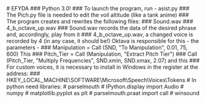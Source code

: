 <HTML>
<head>
# EFYDA
### Python 3.0!
### To launch the program, run - asist.py
### The Pich.py file is needed to edit the voil altitude (like a tank anime)
### The program creates and rewrites the following files:
### Sound.wav
### 4_b_octave_up.wav
### Sound.wav records the data of the desired phrase and, accordingly, play from it
### 4_b_octave_up.wav, a changed voice is recorded by 4 (in any case, it should be!) Oktava is responsible for this - the parameters -
### Manipulation = Call (SND, "To Manipulation", 0.01, 75, 600) This
###     Pitch_Tier = Call (Manipulation, "Extract Pitch Tier")
###     Call (Pitch_Tier, "Multiply Frequencies", SND.xmin, SND.xmax, 2.07) and this
### For custom voices, it is necessary to install in Windows in the register at the address:
### HKEY_LOCAL_MACHINE\SOFTWARE\Microsoft\Speech\Voices\Tokens
</head>
<body>
# In python need libraries: 
# parselmouth
# IPython.display import Audio
# numpy
# matplotlib.pyplot as plt
# parselmouth.praat import call
# winsound
</body>
</HTML>
